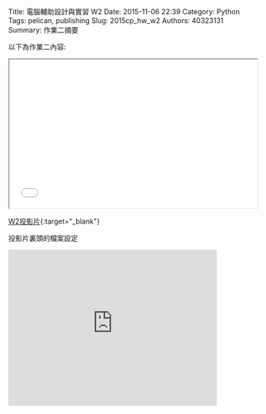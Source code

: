 Title: 電腦輔助設計與實習  W2
Date: 2015-11-06 22:39
Category: Python
Tags: pelican, publishing
Slug: 2015cp_hw_w2
Authors: 40323131
Summary: 作業二摘要

以下為作業二內容:

<iframe src="40323131_cp_w2_p.html" width="500" height="300"></iframe>

[W2投影片](40323131_cp_w2_p.html){:target="_blank"}

投影片裏頭的檔案設定
<iframe width="420" height="315" src="https://www.youtube.com/embed/cuM0eP51Wr0" frameborder="0" allowfullscreen></iframe>


